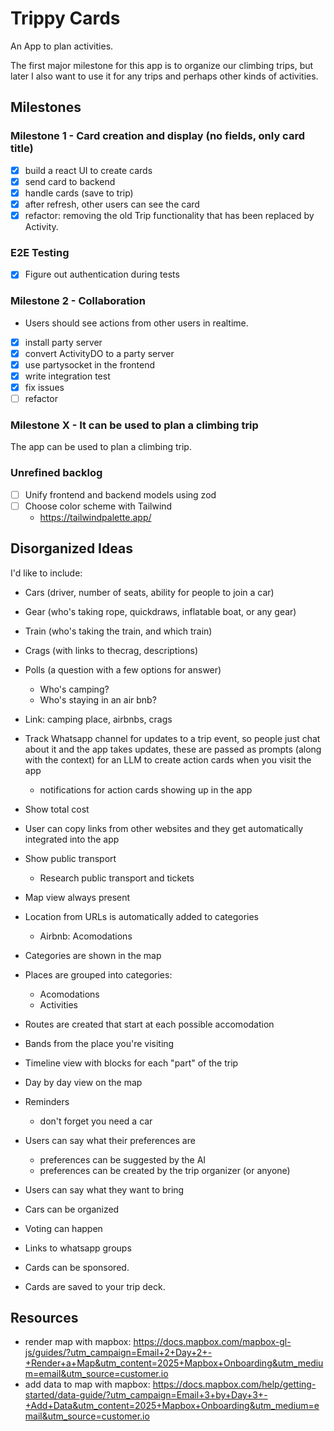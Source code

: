 # Trippy Cards

An App to plan activities.

The first major milestone for this app is to organize our climbing trips, but later I also want to use it for any trips and perhaps other kinds of activities.

## Milestones

### Milestone 1 - Card creation and display (no fields, only card title)

- [x] build a react UI to create cards
- [x] send card to backend
- [x] handle cards (save to trip)
- [x] after refresh, other users can see the card
- [x] refactor: removing the old Trip functionality that has been replaced by Activity.

### E2E Testing

- [x] Figure out authentication during tests

### Milestone 2 - Collaboration

- Users should see actions from other users in realtime.

- [x] install party server
- [x] convert ActivityDO to a party server
- [x] use partysocket in the frontend
- [x] write integration test
- [x] fix issues
- [ ] refactor

### Milestone X - It can be used to plan a climbing trip

The app can be used to plan a climbing trip.

### Unrefined backlog

- [ ] Unify frontend and backend models using zod
- [ ] Choose color scheme with Tailwind
  - https://tailwindpalette.app/

## Disorganized Ideas

I'd like to include:
- Cars (driver, number of seats, ability for people to join a car)
- Gear (who's taking rope, quickdraws, inflatable boat, or any gear)
- Train (who's taking the train, and which train)
- Crags (with links to thecrag, descriptions)
- Polls (a question with a few options for answer)
  - Who's camping?
  - Who's staying in an air bnb?
- Link: camping place, airbnbs, crags

- Track Whatsapp channel for updates to a trip event, so people just chat about it and the app takes updates, these are passed as prompts (along with the context) for an LLM to create action cards when you visit the app
  - notifications for action cards showing up in the app
- Show total cost
- User can copy links from other websites and they get automatically integrated into the app
- Show public transport
  - Research public transport and tickets
- Map view always present
- Location from URLs is automatically added to categories
  - Airbnb: Acomodations
- Categories are shown in the map
- Places are grouped into categories:
  - Acomodations
  - Activities
- Routes are created that start at each possible accomodation
- Bands from the place you're visiting
- Timeline view with blocks for each "part" of the trip
- Day by day view on the map
- Reminders
  - don't forget you need a car
- Users can say what their preferences are
  - preferences can be suggested by the AI
  - preferences can be created by the trip organizer (or anyone)
- Users can say what they want to bring
- Cars can be organized
- Voting can happen
- Links to whatsapp groups
- Cards can be sponsored.
- Cards are saved to your trip deck.

## Resources

- render map with mapbox: https://docs.mapbox.com/mapbox-gl-js/guides/?utm_campaign=Email+2+Day+2+-+Render+a+Map&utm_content=2025+Mapbox+Onboarding&utm_medium=email&utm_source=customer.io
- add data to map with mapbox: https://docs.mapbox.com/help/getting-started/data-guide/?utm_campaign=Email+3+by+Day+3+-+Add+Data&utm_content=2025+Mapbox+Onboarding&utm_medium=email&utm_source=customer.io
